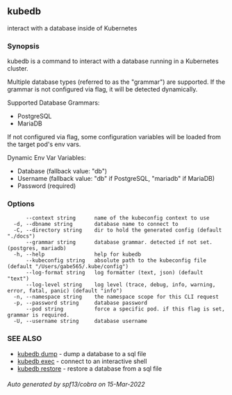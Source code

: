 ## kubedb

interact with a database inside of Kubernetes

### Synopsis

kubedb is a command to interact with a database running in a Kubernetes cluster.

Multiple database types (referred to as the "grammar") are supported.
If the grammar is not configured via flag, it will be detected dynamically.

Supported Database Grammars:
  - PostgreSQL
  - MariaDB

If not configured via flag, some configuration variables will be loaded from the target pod's env vars.

Dynamic Env Var Variables:
  - Database (fallback value: "db")
  - Username (fallback value: "db" if PostgreSQL, "mariadb" if MariaDB)
  - Password (required)


### Options

```
      --context string      name of the kubeconfig context to use
  -d, --dbname string       database name to connect to
  -C, --directory string    dir to hold the generated config (default "./docs")
      --grammar string      database grammar. detected if not set. (postgres, mariadb)
  -h, --help                help for kubedb
      --kubeconfig string   absolute path to the kubeconfig file (default "/Users/gabe565/.kube/config")
      --log-format string   log formatter (text, json) (default "text")
      --log-level string    log level (trace, debug, info, warning, error, fatal, panic) (default "info")
  -n, --namespace string    the namespace scope for this CLI request
  -p, --password string     database password
      --pod string          force a specific pod. if this flag is set, grammar is required.
  -U, --username string     database username
```

### SEE ALSO

* [kubedb dump](kubedb_dump.md)	 - dump a database to a sql file
* [kubedb exec](kubedb_exec.md)	 - connect to an interactive shell
* [kubedb restore](kubedb_restore.md)	 - restore a database from a sql file

###### Auto generated by spf13/cobra on 15-Mar-2022
